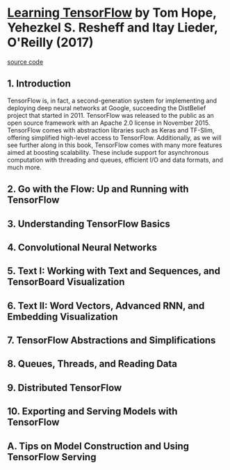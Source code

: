 # [Learning TensorFlow][homepage] by Tom Hope, Yehezkel S. Resheff and Itay Lieder, O'Reilly (2017)

[source code][source_code]

[homepage]: http://shop.oreilly.com/product/0636920063698.do
[source_code]: https://github.com/Hezi-Resheff/Oreilly-Learning-TensorFlow

## 1. Introduction

TensorFlow is, in fact, a second-generation system for implementing and
 deploying deep neural networks at Google, succeeding the DistBelief project
 that started in 2011. TensorFlow was released to the public as an open source
 framework with an Apache 2.0 license in November 2015.<br>
TensorFlow comes with abstraction libraries such as Keras and TF-Slim, offering
 simplified high-level access to TensorFlow. Additionally, as we will see
 further along in this book, TensorFlow comes with many more features aimed at
 boosting scalability. These include support for asynchronous computation with
 threading and queues, efficient I/O and data formats, and much more.

## 2. Go with the Flow: Up and Running with TensorFlow

## 3. Understanding TensorFlow Basics

## 4. Convolutional Neural Networks

## 5. Text I: Working with Text and Sequences, and TensorBoard Visualization

## 6. Text II: Word Vectors, Advanced RNN, and Embedding Visualization

## 7. TensorFlow Abstractions and Simplifications

## 8. Queues, Threads, and Reading Data

## 9. Distributed TensorFlow

## 10. Exporting and Serving Models with TensorFlow

## A. Tips on Model Construction and Using TensorFlow Serving

